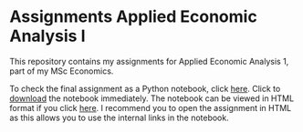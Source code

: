 # Assignments Applied Economic Analysis I
This repository contains my assignments for Applied Economic Analysis 1, part of my MSc Economics.

To check the final assignment as a Python notebook, click [here](https://github.com/twanvissers/Assignments-AEA-I/blob/master/AEA_Joost_Twan.ipynb). Click to [download](https://joostbouten.github.io/AEA_Joost_Twan.ipynb) the notebook immediately.
The notebook can be viewed in HTML format if you click [here](https://joostbouten.github.io/AEA_Joost_Twan.html). I recommend you to open the assignment in HTML as this allows you to use the internal links in the notebook.
